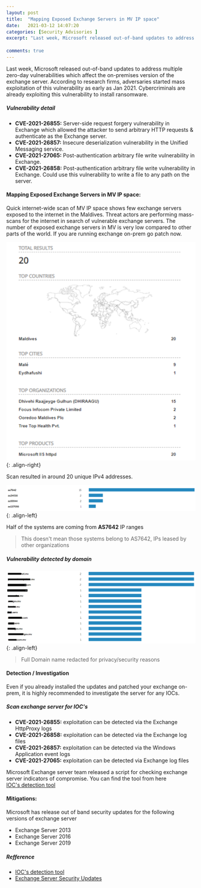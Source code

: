 ```yaml
---
layout: post
title:  "Mapping Exposed Exchange Servers in MV IP space"
date:   2021-03-12 14:07:20
categories: [Security Advisories ]
excerpt: "Last week, Microsoft released out-of-band updates to address multiple zero-day vulnerabilities which affect the on-premises version of the exchange server"

comments: true
---
```




Last week, Microsoft released out-of-band updates to address multiple zero-day vulnerabilities which affect the on-premises version of the exchange server. According to research firms, adversaries started mass exploitation of this vulnerability as early as Jan 2021. Cybercriminals are already exploiting this vulnerability to install ransomware.

##### Vulnerability detail

- **CVE-2021-26855:** Server-side request forgery vulnerability in Exchange which allowed the attacker to send arbitrary HTTP requests & authenticate as the Exchange server.
- **CVE-2021-26857:** Insecure deserialization vulnerability in the Unified Messaging service.
- **CVE-2021-27065:** Post-authentication arbitrary file write vulnerability in Exchange.
- **CVE-2021-26858:** Post-authentication arbitrary file write vulnerability in Exchange. Could use this vulnerability to write a file to any path on the server.

#### Mapping Exposed Exchange Servers in MV IP space:

Quick internet-wide scan of MV IP space shows few exchange servers exposed to the internet in the Maldives. Threat actors are performing mass-scans for the internet in search of vulnerable exchange servers. The number of exposed exchange servers in MV is very low compared to other parts of the world. If you are running exchange on-prem go patch now.


![source-01](/img/enu16111111.PNG){: .align-right}

Scan resulted in around 20 unique IPv4 addresses. 

![source-01](/img/screenshot167.PNG){: .align-left}

Half of the systems are coming from **AS7642** IP ranges

> This doesn't mean those systems belong to AS7642, IPs leased by other organizations


##### Vulnerability detected by domain

![source-01](/img/screenshot1.PNG){: .align-left}

> Full Domain name redacted for privacy/security reasons


#### Detection / Investigation

Even if you already installed the updates and patched your exchange on-prem, it is highly recommended to investigate the server for any IOCs.

##### Scan exchange server for IOC's

- **CVE-2021-26855:** exploitation can be detected via the  Exchange HttpProxy logs
- **CVE-2021-26858:** exploitation can be detected via the Exchange log files
- **CVE-2021-26857:** exploitation can be detected via the Windows Application event logs
- **CVE-2021-27065:** exploitation can be detected via Exchange log files

Microsoft Exchange server team released a script for checking exchange server indicators of compromise. You can find the tool from here  
[IOC's detection tool](https://github.com/microsoft/CSS-Exchange/tree/main/Security)


#### Mitigations:

Microsoft has release out of band security updates for the following versions of exchange server
- Exchange Server 2013
- Exchange Server 2016
- Exchange Server 2019

##### Refference

- [IOC's detection tool](https://github.com/microsoft/CSS-Exchange/tree/main/Security)
- [Exchange Server Security Updates](https://techcommunity.microsoft.com/t5/exchange-team-blog/released-march-2021-exchange-server-security-updates/ba-p/2175901)




